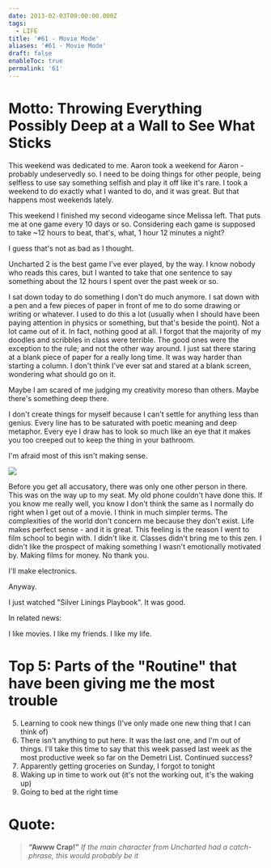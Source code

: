 ```yaml
---
date: 2013-02-03T00:00:00.000Z
tags:
  - LIFE
title: '#61 - Movie Mode'
aliases: '#61 - Movie Mode'
draft: false
enableToc: true
permalink: '61'
---
```


# Motto: Throwing Everything Possibly Deep at a Wall to See What Sticks

This weekend was dedicated to me. Aaron took a weekend for Aaron - probably undeservedly so. I need to be doing things for other people, being selfless to use say something selfish and play it off like it's rare. I took a weekend to do exactly what I wanted to do, and it was great. But that happens most weekends lately. 

This weekend I finished my second videogame since Melissa left. That puts me at one game every 10 days or so. Considering each game is supposed to take ~12 hours to beat, that's, what, 1 hour 12 minutes a night?

I guess that's not as bad as I thought.

Uncharted 2 is the best game I've ever played, by the way. I know nobody who reads this cares, but I wanted to take that one sentence to say something about the 12 hours I spent over the past week or so.

I sat down today to do something I don't do much anymore. I sat down with a pen and a few pieces of paper in front of me to do some drawing or writing or whatever. I used to do this a lot (usually when I should have been paying attention in physics or something, but that's beside the point). Not a lot came out of it. In fact, nothing good at all. I forgot that the majority of my doodles and scribbles in class were terrible. The good ones were the exception to the rule; and not the other way around. I just sat there staring at a blank piece of paper for a really long time. It was way harder than starting a column. I don't think I've ever sat and stared at a blank screen, wondering what should go on it. 

Maybe I am scared of me judging my creativity moreso than others. Maybe there's something deep there. 

I don't create things for myself because I can't settle for anything less than genius. Every line has to be saturated with poetic meaning and deep metaphor. Every eye I draw has to look so much like an eye that it makes you too creeped out to keep the thing in your bathroom. 

I'm afraid most of this isn't making sense.

![](assets/61-1.jpg)

Before you get all accusatory, there was only one other person in there.
This was on the way up to my seat. My old phone couldn't have done this.
If you know me really well, you know I don't think the same as I normally do right when I get out of a movie. I think in much simpler terms. The complexities of the world don't concern me because they don't exist. Life makes perfect sense - and it is great. This feeling is the reason I went to film school to begin with. I didn't like it. Classes didn't bring me to this zen. I didn't like the prospect of making something I wasn't emotionally motivated by. Making films for money. No thank you.

I'll make electronics.

Anyway.

I just watched "Silver Linings Playbook". It was good.

In related news:

I like movies. I like my friends. I like my life.

# Top 5: Parts of the "Routine" that have been giving me the most trouble
5. Learning to cook new things (I've only made one new thing that I can think of)
4. There isn't anything to put here. It was the last one, and I'm out of things. I'll take this time to say that this week passed last week as the most productive week so far on the Demetri List. Continued success?
3. Apparently getting groceries on Sunday, I forgot to tonight
2. Waking up in time to work out (it's not the working out, it's the waking up)
1. Going to bed at the right time

# Quote:
> **“Awww Crap!”**
<cite>If the main character from Uncharted had a catch-phrase, this would probably be it</cite>
